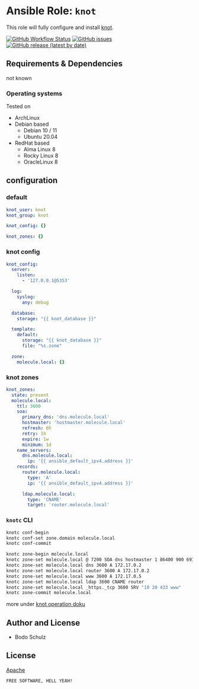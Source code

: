 
# Ansible Role:  `knot`

This role will fully configure and install [knot](https://github.com/CZ-NIC/knot).

[![GitHub Workflow Status](https://img.shields.io/github/workflow/status/bodsch/ansible-icinga2/CI)][ci]
[![GitHub issues](https://img.shields.io/github/issues/bodsch/ansible-knot)][issues]
[![GitHub release (latest by date)](https://img.shields.io/github/v/release/bodsch/ansible-knot)][releases]

[ci]: https://github.com/bodsch/ansible-knot/actions
[issues]: https://github.com/bodsch/ansible-knot/issues?q=is%3Aopen+is%3Aissue
[releases]: https://github.com/bodsch/ansible-knot/releases


## Requirements & Dependencies

not known

### Operating systems

Tested on

* ArchLinux
* Debian based
    - Debian 10 / 11
    - Ubuntu 20.04
* RedHat based
    - Alma Linux 8
    - Rocky Linux 8
    - OracleLinux 8

## configuration

### default

```yaml
knot_user: knot
knot_group: knot

knot_config: {}

knot_zones: {}
```

### knot config

```yaml
knot_config:
  server:
    listen:
      - '127.0.0.1@5353'

  log:
    syslog:
      any: debug

  database:
    storage: "{{ knot_database }}"

  template:
    default:
      storage: "{{ knot_database }}"
      file: "%s.zone"

  zone:
    molecule.local: {}
```

### knot zones

```yaml
knot_zones:
  state: present
  molecule.local:
    ttl: 3600
    soa:
      primary_dns: 'dns.molecule.local'
      hostmaster: 'hostmaster.molecule.local'
      refresh: 6h
      retry: 1h
      expire: 1w
      minimum: 1d
    name_servers:
      dns.molecule.local:
        ip: '{{ ansible_default_ipv4.address }}'
    records:
      router.molecule.local:
        type: 'A'
        ip: '{{ ansible_default_ipv4.address }}'

      ldap.molecule.local:
        type: 'CNAME'
        target: 'router.molecule.local'
```


### `knotc` CLI

```bash
knotc conf-begin
knotc conf-set zone.domain molecule.local
knotc conf-commit

knotc zone-begin molecule.local
knotc zone-set molecule.local @ 7200 SOA dns hostmaster 1 86400 900 691200 3600
knotc zone-set molecule.local dns 3600 A 172.17.0.2
knotc zone-set molecule.local router 3600 A 172.17.0.2
knotc zone-set molecule.local www 3600 A 172.17.0.5
knotc zone-set molecule.local ldap 3600 CNAME router
knotc zone-set molecule.local _https._tcp 3600 SRV "10 20 433 www"
knotc zone-commit molecule.local
```

more under [knot operation doku](https://www.knot-dns.cz/docs/3.1/html/operation.html)

## Author and License

- Bodo Schulz

## License

[Apache](LICENSE)

`FREE SOFTWARE, HELL YEAH!`
